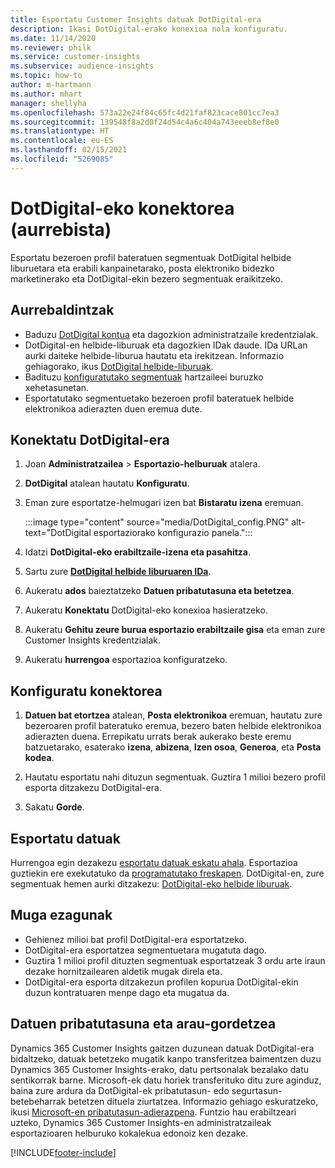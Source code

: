```yaml
---
title: Esportatu Customer Insights datuak DotDigital-era
description: Ikasi DotDigital-erako konexioa nola konfiguratu.
ms.date: 11/14/2020
ms.reviewer: philk
ms.service: customer-insights
ms.subservice: audience-insights
ms.topic: how-to
author: m-hartmann
ms.author: mhart
manager: shellyha
ms.openlocfilehash: 573a22e24f84c65fc4d21faf823cace801cc7ea3
ms.sourcegitcommit: 139548f8a2d0f24d54c4a6c404a743eeeb8ef8e0
ms.translationtype: HT
ms.contentlocale: eu-ES
ms.lasthandoff: 02/15/2021
ms.locfileid: "5269085"
---
```

# <a name="connector-for-dotdigital-preview"></a>DotDigital-eko konektorea (aurrebista)

Esportatu bezeroen profil bateratuen segmentuak DotDigital helbide liburuetara eta erabili kanpainetarako, posta elektroniko bidezko marketinerako eta DotDigital-ekin bezero segmentuak eraikitzeko. 

## <a name="prerequisites"></a>Aurrebaldintzak

-   Baduzu [DotDigital kontua](https://dotdigital.com/) eta dagozkion administratzaile kredentzialak.
-   DotDigital-en helbide-liburuak eta dagozkien IDak daude. IDa URLan aurki daiteke helbide-liburua hautatu eta irekitzean. Informazio gehiagorako, ikus [DotDigital helbide-liburuak](https://support.dotdigital.com/hc/articles/212211968-Creating-an-address-book).
-   Badituzu [konfiguratutako segmentuak](segments.md) hartzaileei buruzko xehetasunetan.
-   Esportatutako segmentuetako bezeroen profil bateratuek helbide elektronikoa adierazten duen eremua dute.

## <a name="connect-to-dotdigital"></a>Konektatu DotDigital-era

1. Joan **Administratzailea** > **Esportazio-helburuak** atalera.

1. **DotDigital** atalean hautatu **Konfiguratu**.

1. Eman zure esportatze-helmugari izen bat **Bistaratu izena** eremuan.

   :::image type="content" source="media/DotDigital_config.PNG" alt-text="DotDigital esportaziorako konfigurazio panela.":::

1. Idatzi **DotDigital-eko erabiltzaile-izena eta pasahitza**.

1. Sartu zure **[DotDigital helbide liburuaren IDa](https://support.dotdigital.com/hc/articles/212211968-Creating-an-address-book)**.

1. Aukeratu **ados** baieztatzeko **Datuen pribatutasuna eta betetzea**.

1. Aukeratu **Konektatu** DotDigital-eko konexioa hasieratzeko.

1. Aukeratu **Gehitu zeure burua esportazio erabiltzaile gisa** eta eman zure Customer Insights kredentzialak.

1. Aukeratu **hurrengoa** esportazioa konfiguratzeko.

## <a name="configure-the-connector"></a>Konfiguratu konektorea

1. **Datuen bat etortzea** atalean, **Posta elektronikoa** eremuan, hautatu zure bezeroaren profil bateratuko eremua, bezero baten helbide elektronikoa adierazten duena. Errepikatu urrats berak aukerako beste eremu batzuetarako, esaterako **izena**, **abizena**, **Izen osoa**, **Generoa**, eta **Posta kodea**.

1. Hautatu esportatu nahi dituzun segmentuak. Guztira 1 milioi bezero profil esporta ditzakezu DotDigital-era.

1. Sakatu **Gorde**.

## <a name="export-the-data"></a>Esportatu datuak

Hurrengoa egin dezakezu [esportatu datuak eskatu ahala](export-destinations.md). Esportazioa guztiekin ere exekutatuko da [programatutako freskapen](system.md#schedule-tab). DotDigital-en, zure segmentuak hemen aurki ditzakezu: [DotDigital-eko helbide liburuak](https://support.dotdigital.com/hc/articles/212211968-Creating-an-address-book).

## <a name="known-limitations"></a>Muga ezagunak

- Gehienez milioi bat profil DotDigital-era esportatzeko.
- DotDigital-era esportatzea segmentuetara mugatuta dago.
- Guztira 1 milioi profil dituzten segmentuak esportatzeak 3 ordu arte iraun dezake hornitzailearen aldetik mugak direla eta. 
- DotDigital-era esporta ditzakezun profilen kopurua DotDigital-ekin duzun kontratuaren menpe dago eta mugatua da.

## <a name="data-privacy-and-compliance"></a>Datuen pribatutasuna eta arau-gordetzea

Dynamics 365 Customer Insights gaitzen duzunean datuak DotDigital-era bidaltzeko, datuak betetzeko mugatik kanpo transferitzea baimentzen duzu Dynamics 365 Customer Insights-erako, datu pertsonalak bezalako datu sentikorrak barne. Microsoft-ek datu horiek transferituko ditu zure aginduz, baina zure ardura da DotDigital-ek pribatutasun- edo segurtasun-betebeharrak betetzen dituela ziurtatzea. Informazio gehiago eskuratzeko, ikusi [Microsoft-en pribatutasun-adierazpena](https://go.microsoft.com/fwlink/?linkid=396732).
Funtzio hau erabiltzeari uzteko, Dynamics 365 Customer Insights-en administratzaileak esportazioaren helburuko kokalekua edonoiz ken dezake.


[!INCLUDE[footer-include](../includes/footer-banner.md)]